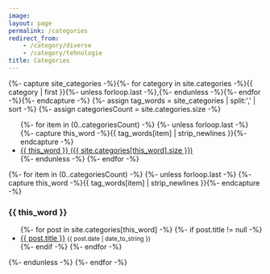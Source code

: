 ```yaml
---
image:
layout: page
permalink: /categories
redirect_from:
    - /category/diverse
    - /category/tehnologie
title: Categories
---
```


{%- capture site_categories -%}{%- for category in site.categories -%}{{ category | first }}{%- unless forloop.last -%},{%- endunless -%}{%- endfor -%}{%- endcapture -%}
{%- assign tag_words = site_categories | split:',' | sort -%}
{%- assign categoriesCount = site.categories.size -%}

<section class="blog-tags">
    <ul class="tags clearfix">
        {%- for item in (0..categoriesCount) -%}
            {%- unless forloop.last -%}
                {%- capture this_word -%}{{ tag_words[item] | strip_newlines }}{%- endcapture -%}
                <li>
                    <a href="#{{ this_word | cgi_escape }}" class="tag">
                        {{ this_word }} <span>({{ site.categories[this_word].size }})</span>
                    </a>
                </li>
            {%- endunless -%}
        {%- endfor -%}
    </ul>
</section>

{%- for item in (0..categoriesCount) -%}
    {%- unless forloop.last -%}
        {%- capture this_word -%}{{ tag_words[item] | strip_newlines }}{%- endcapture -%}
        <section>
            <h3 id="{{ this_word | cgi_escape }}">{{ this_word }}</h3>
            <ul>
                {%- for post in site.categories[this_word] -%}
                    {%- if post.title != null -%}
                        <li class="tag-list">
                            <span><a href="{{ post.url }}">{{ post.title }}</a></span>
                            <small><span>{{ post.date | date_to_string }}</span></small>
                        </li>
                    {%- endif -%}
                {%- endfor -%}
            </ul>
        </section>
    {%- endunless -%}
{%- endfor -%}

